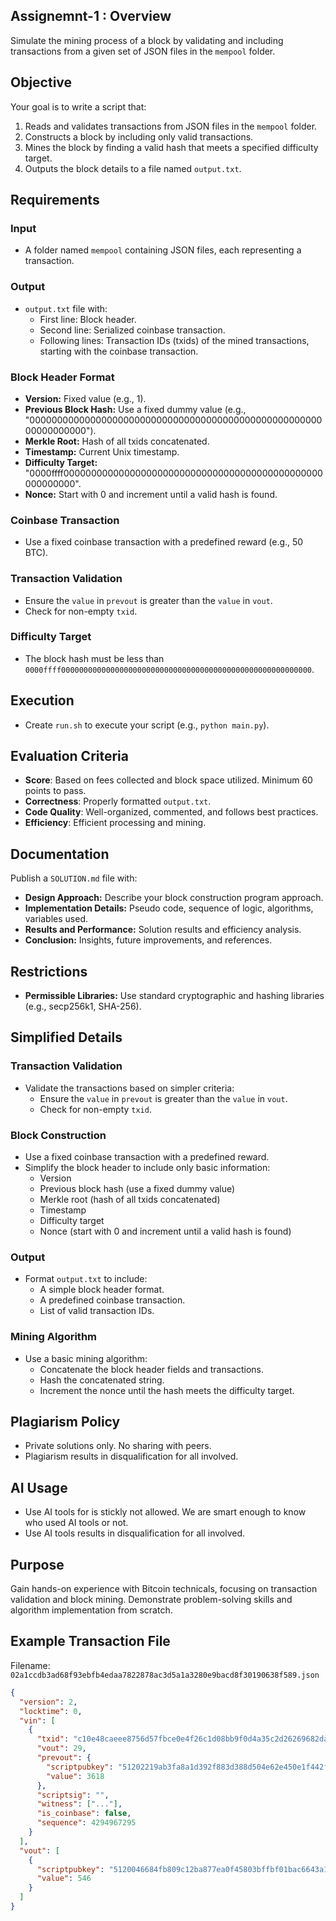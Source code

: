 ## Assignemnt-1 : Overview
Simulate the mining process of a block by validating and including transactions from a given set of JSON files in the `mempool` folder.

## Objective
Your goal is to write a script that:
1. Reads and validates transactions from JSON files in the `mempool` folder.
2. Constructs a block by including only valid transactions.
3. Mines the block by finding a valid hash that meets a specified difficulty target.
4. Outputs the block details to a file named `output.txt`.

## Requirements
### Input
- A folder named `mempool` containing JSON files, each representing a transaction.

### Output
- `output.txt` file with:
  - First line: Block header.
  - Second line: Serialized coinbase transaction.
  - Following lines: Transaction IDs (txids) of the mined transactions, starting with the coinbase transaction.

### Block Header Format
- **Version:** Fixed value (e.g., 1).
- **Previous Block Hash:** Use a fixed dummy value (e.g., "0000000000000000000000000000000000000000000000000000000000000000").
- **Merkle Root:** Hash of all txids concatenated.
- **Timestamp:** Current Unix timestamp.
- **Difficulty Target:** "0000ffff00000000000000000000000000000000000000000000000000000000".
- **Nonce:** Start with 0 and increment until a valid hash is found.

### Coinbase Transaction
- Use a fixed coinbase transaction with a predefined reward (e.g., 50 BTC).

### Transaction Validation
- Ensure the `value` in `prevout` is greater than the `value` in `vout`.
- Check for non-empty `txid`.

### Difficulty Target
- The block hash must be less than `0000ffff00000000000000000000000000000000000000000000000000000000`.

## Execution
- Create `run.sh` to execute your script (e.g., `python main.py`).

## Evaluation Criteria
- **Score**: Based on fees collected and block space utilized. Minimum 60 points to pass.
- **Correctness**: Properly formatted `output.txt`.
- **Code Quality**: Well-organized, commented, and follows best practices.
- **Efficiency**: Efficient processing and mining.

## Documentation
Publish a `SOLUTION.md` file with:
- **Design Approach:** Describe your block construction program approach.
- **Implementation Details:** Pseudo code, sequence of logic, algorithms, variables used.
- **Results and Performance:** Solution results and efficiency analysis.
- **Conclusion:** Insights, future improvements, and references.

## Restrictions
- **Permissible Libraries:** Use standard cryptographic and hashing libraries (e.g., secp256k1, SHA-256).

## Simplified Details

### Transaction Validation
- Validate the transactions based on simpler criteria:
  - Ensure the `value` in `prevout` is greater than the `value` in `vout`.
  - Check for non-empty `txid`.

### Block Construction
- Use a fixed coinbase transaction with a predefined reward.
- Simplify the block header to include only basic information:
  - Version
  - Previous block hash (use a fixed dummy value)
  - Merkle root (hash of all txids concatenated)
  - Timestamp
  - Difficulty target
  - Nonce (start with 0 and increment until a valid hash is found)

### Output
- Format `output.txt` to include:
  - A simple block header format.
  - A predefined coinbase transaction.
  - List of valid transaction IDs.

### Mining Algorithm
- Use a basic mining algorithm:
  - Concatenate the block header fields and transactions.
  - Hash the concatenated string.
  - Increment the nonce until the hash meets the difficulty target.

## Plagiarism Policy
- Private solutions only. No sharing with peers.
- Plagiarism results in disqualification for all involved.

## AI Usage
- Use AI tools for is stickly not allowed. We are smart enough to know who used AI tools or not.
- Use AI tools results in disqualification for all involved.

## Purpose
Gain hands-on experience with Bitcoin technicals, focusing on transaction validation and block mining. Demonstrate problem-solving skills and algorithm implementation from scratch.

## Example Transaction File
Filename: `02a1ccdb3ad68f93ebfb4edaa7822878ac3d5a1a3280e9bacd8f30190638f589.json`
```json
{
  "version": 2,
  "locktime": 0,
  "vin": [
    {
      "txid": "c10e48caeee8756d57fbce0e4f26c1d08bb9f0d4a35c2d26269682da8df04dac",
      "vout": 29,
      "prevout": {
        "scriptpubkey": "51202219ab3fa8a1d392f883d388d504e62e450e1f442fd1e61558b008fbf36f01a2",
        "value": 3618
      },
      "scriptsig": "",
      "witness": ["..."],
      "is_coinbase": false,
      "sequence": 4294967295
    }
  ],
  "vout": [
    {
      "scriptpubkey": "5120046684fb809c12ba877ea0f45803bffbf01bac6643a1c16f266d3f1096344eb6",
      "value": 546
    }
  ]
}
